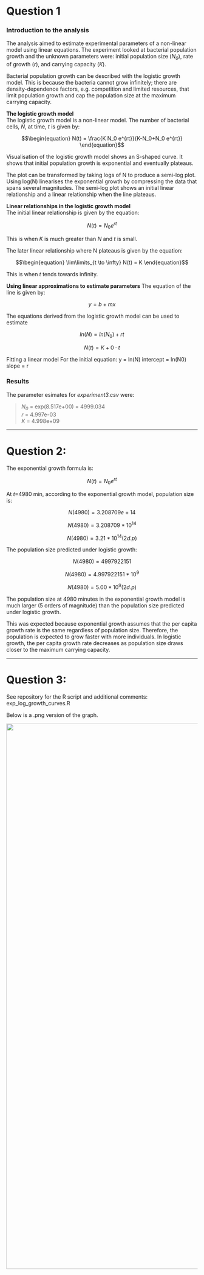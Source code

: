 # Question 1
### Introduction to the analysis
The analysis aimed to estimate experimental parameters of a non-linear model using linear equations.
The experiment looked at bacterial population growth and the unknown parameters were: initial population size (*N<sub>0<sub>*), rate of growth (*r*), and carrying capacity (*K*).

Bacterial population growth can be described with the logistic growth model. This is because the bacteria cannot grow infinitely; there are density-dependence factors, e.g. competition and limited resources, that limit population growth and cap the population size at the maximum carrying capacity.

**The logistic growth model**\
The logistic growth model is a non-linear model. The number of bacterial cells, *N*, at time, *t* is given by:
```math
\begin{equation}
N(t) = \frac{K N_0 e^{rt}}{K-N_0+N_0 e^{rt}}
\end{equation}
```

Visualisation of the logistic growth model shows an S-shaped curve. It shows that initial population growth is exponential and eventually plateaus.

The plot can be transformed by taking logs of N to produce a semi-log plot. Using log(N) linearises the exponential growth by compressing the data that spans several magnitudes. The semi-log plot shows an initial linear relationship and a linear relationship when the line plateaus.

**Linear relationships in the logistic growth model**\
The initial linear relationship is given by the equation:
```math
\begin{equation}
N(t) = N_0 e^{rt}
\end{equation}
```
This is when *K* is much greater than *N* and *t* is small.


The later linear relationship where N plateaus is given by the equation:
```math
\begin{equation}
\lim\limits_{t \to \infty} N(t) = K
\end{equation}
```
This is when *t* tends towards infinity.

**Using linear approximations to estimate parameters**
The equation of the line is given by:
```math
\begin{equation}
y = b + mx
\end{equation}
```
The equations derived from the logistic growth model can be used to estimate 


```math
\begin{equation}
ln(N) = ln(N_0) + rt
\end{equation}
```

```math
\begin{equation}
N(t) = K + 0 \cdot t
\end{equation}
```

Fitting a linear model 
For the initial equation:
y = ln(N)
intercept = ln(N0)
slope = r

### Results

The parameter esimates for *experiment3.csv* were:
> *N<sub>0<sub>* = exp(8.517e+00) = 4999.034\
*r* = 4.997e-03\
*K* = 4.998e+09
>

***

# Question 2:
The exponential growth formula is:
```math
\begin{equation}
N(t) = N_0e^{rt}
\end{equation}
```

At *t*=4980 min, according to the exponential growth model, population size is:
```math
\begin{equation}
N(4980) = 3.208709{e+14}
\end{equation}
```
```math
\begin{equation}
N(4980) = 3.208709 * 10^{14}
\end{equation}
```
```math
\begin{equation}
N(4980) = 3.21 * 10^{14} (2 d.p)
\end{equation}
```

The population size predicted under logistic growth:
```math
\begin{equation}
N(4980) = 4997922151
\end{equation}
```
```math
\begin{equation}
N(4980) = 4.997922151 * 10^{9}
\end{equation}
```
```math
\begin{equation}
N(4980) = 5.00 * 10^{9} (2 d.p)
\end{equation}
```

The population size at 4980 minutes in the exponential growth model is much larger (5 orders of magnitude) than the population size predicted under logistic growth.  

This was expected because exponential growth assumes that the per capita growth rate is the same regardless of population size. Therefore, the population is expected to grow faster with more individuals. In logistic growth, the per capita growth rate decreases as population size draws closer to the maximum carrying capacity.

***

# Question 3:
See repository for the R script and additional comments: exp_log_growth_curves.R

Below is a .png version of the graph.
<p align="center">
   <img width="1434" src="https://github.com/pepperepperepper/logistic_growth/blob/dev/exp_log_growth_curves_fig.png">
</p>


